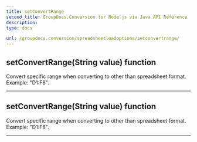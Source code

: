 ```yaml
---
title: setConvertRange
second_title: GroupDocs.Conversion for Node.js via Java API Reference
description: 
type: docs

url: /groupdocs.conversion/spreadsheetloadoptions/setconvertrange/
---
```


## setConvertRange(String value)  function

 Convert specific range when converting to other than spreadsheet format. Example: "D1:F8".
 


---


## setConvertRange(String value)  function

 Convert specific range when converting to other than spreadsheet format. Example: "D1:F8".
 


---


